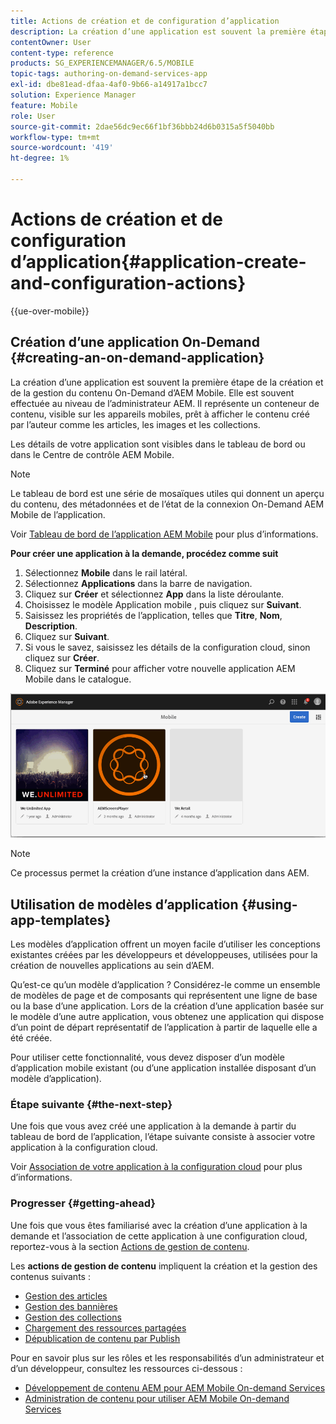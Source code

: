 ```yaml
---
title: Actions de création et de configuration d’application
description: La création d’une application est souvent la première étape de la création et de la gestion de contenu On-Demand AEM Mobile. Consultez cette page pour en savoir plus.
contentOwner: User
content-type: reference
products: SG_EXPERIENCEMANAGER/6.5/MOBILE
topic-tags: authoring-on-demand-services-app
exl-id: dbe81ead-dfaa-4af0-9b66-a14917a1bcc7
solution: Experience Manager
feature: Mobile
role: User
source-git-commit: 2dae56dc9ec66f1bf36bbb24d6b0315a5f5040bb
workflow-type: tm+mt
source-wordcount: '419'
ht-degree: 1%

---
```


# Actions de création et de configuration d’application{#application-create-and-configuration-actions}

{{ue-over-mobile}}

## Création d’une application On-Demand {#creating-an-on-demand-application}

La création d’une application est souvent la première étape de la création et de la gestion du contenu On-Demand d’AEM Mobile. Elle est souvent effectuée au niveau de l’administrateur AEM. Il représente un conteneur de contenu, visible sur les appareils mobiles, prêt à afficher le contenu créé par l’auteur comme les articles, les images et les collections.

Les détails de votre application sont visibles dans le tableau de bord ou dans le Centre de contrôle AEM Mobile.

>[!NOTE]
>
>Le tableau de bord est une série de mosaïques utiles qui donnent un aperçu du contenu, des métadonnées et de l’état de la connexion On-Demand AEM Mobile de l’application.
>
>Voir [Tableau de bord de l’application AEM Mobile](/help/mobile/mobile-apps-ondemand-application-dashboard.md) pour plus d’informations.

**Pour créer une application à la demande, procédez comme suit**

1. Sélectionnez **Mobile** dans le rail latéral.
1. Sélectionnez **Applications** dans la barre de navigation.
1. Cliquez sur **Créer** et sélectionnez **App** dans la liste déroulante.
1. Choisissez le modèle Application mobile , puis cliquez sur **Suivant**.
1. Saisissez les propriétés de l’application, telles que **Titre**, **Nom**, **Description**.
1. Cliquez sur **Suivant**.
1. Si vous le savez, saisissez les détails de la configuration cloud, sinon cliquez sur **Créer**.
1. Cliquez sur **Terminé** pour afficher votre nouvelle application AEM Mobile dans le catalogue.

![chlimage_1](assets/chlimage_1.gif)

>[!NOTE]
>
>Ce processus permet la création d’une instance d’application dans AEM.

## Utilisation de modèles d’application {#using-app-templates}

Les modèles d’application offrent un moyen facile d’utiliser les conceptions existantes créées par les développeurs et développeuses, utilisées pour la création de nouvelles applications au sein d’AEM.

Qu’est-ce qu’un modèle d’application ? Considérez-le comme un ensemble de modèles de page et de composants qui représentent une ligne de base ou la base d’une application.
Lors de la création d’une application basée sur le modèle d’une autre application, vous obtenez une application qui dispose d’un point de départ représentatif de l’application à partir de laquelle elle a été créée.

Pour utiliser cette fonctionnalité, vous devez disposer d’un modèle d’application mobile existant (ou d’une application installée disposant d’un modèle d’application).

### Étape suivante {#the-next-step}

Une fois que vous avez créé une application à la demande à partir du tableau de bord de l’application, l’étape suivante consiste à associer votre application à la configuration cloud.

Voir [Association de votre application à la configuration cloud](/help/mobile/mobile-on-demand-associating-an-on-demand-app-to-cloud-configuration.md) pour plus d’informations.

### Progresser {#getting-ahead}

Une fois que vous êtes familiarisé avec la création d’une application à la demande et l’association de cette application à une configuration cloud, reportez-vous à la section [Actions de gestion de contenu](/help/mobile/mobile-apps-ondemand-manage-content-ondemand.md).

Les **actions de gestion de contenu** impliquent la création et la gestion des contenus suivants :

* [Gestion des articles](/help/mobile/mobile-on-demand-managing-articles.md)
* [Gestion des bannières](/help/mobile/mobile-on-demand-managing-banners.md)
* [Gestion des collections](/help/mobile/mobile-on-demand-managing-collections.md)
* [Chargement des ressources partagées](/help/mobile/mobile-on-demand-shared-resources.md)
* [Dépublication de contenu par Publish](/help/mobile/mobile-on-demand-publishing-unpublishing.md)

Pour en savoir plus sur les rôles et les responsabilités d’un administrateur et d’un développeur, consultez les ressources ci-dessous :

* [Développement de contenu AEM pour AEM Mobile On-demand Services](/help/mobile/aem-mobile-on-demand.md)
* [Administration de contenu pour utiliser AEM Mobile On-demand Services](/help/mobile/aem-mobile.md)
